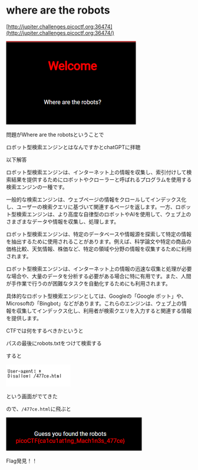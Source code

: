 # where are the robots

[http://jupiter.challenges.picoctf.org:36474](http://jupiter.challenges.picoctf.org:36474/)

![image1](images/image1.png)

問題がWhere are the robotsということで

ロボット型検索エンジンとはなんですかとchatGPTに拝聴

以下解答

ロボット型検索エンジンは、インターネット上の情報を収集し、索引付けして検索結果を提供するためにロボットやクローラーと呼ばれるプログラムを使用する検索エンジンの一種です。

一般的な検索エンジンは、ウェブページの情報をクロールしてインデックス化し、ユーザーの検索クエリに基づいて関連するページを返します。一方、ロボット型検索エンジンは、より高度な自律型のロボットやAIを使用して、ウェブ上のさまざまなデータや情報を収集し、処理します。

ロボット型検索エンジンは、特定のデータベースや情報源を探索して特定の情報を抽出するために使用されることがあります。例えば、科学論文や特定の商品の価格比較、天気情報、株価など、特定の領域や分野の情報を収集するために利用されます。

ロボット型検索エンジンは、インターネット上の情報の迅速な収集と処理が必要な場合や、大量のデータを分析する必要がある場合に特に有用です。また、人間が手作業で行うのが困難なタスクを自動化するためにも利用されます。

具体的なロボット型検索エンジンとしては、Googleの「Google ボット」や、Microsoftの「Bingbot」などがあります。これらのエンジンは、ウェブ上の情報を収集してインデックス化し、利用者が検索クエリを入力すると関連する情報を提供します。

CTFでは何をするべきかというと

パスの最後にrobots.txtをつけて検索する

すると

![image2](images/image2.png)

という画面がでてきた

ので、`/477ce.html`に飛ぶと

![image3](images/image3.png)

Flag発見！！